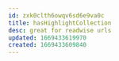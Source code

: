 ```yaml
---
id: zxk0clth6owqv6sd6e9va0c
title: hasHighlightCollection
desc: great for readwise urls
updated: 1669433619970
created: 1669433609840
---
```


